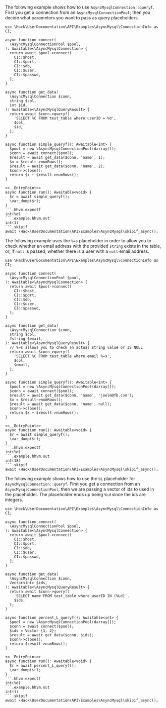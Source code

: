 The following example shows how to use `AsyncMysqlConnection::queryf`. First you get a connection from an `AsyncMysqlConnectionPool`; then you decide what parameters you want to pass as query placeholders.

```basic-usage.hack
use \Hack\UserDocumentation\API\Examples\AsyncMysql\ConnectionInfo as CI;

async function connect(
  \AsyncMysqlConnectionPool $pool,
): Awaitable<\AsyncMysqlConnection> {
  return await $pool->connect(
    CI::$host,
    CI::$port,
    CI::$db,
    CI::$user,
    CI::$passwd,
  );
}

async function get_data(
  \AsyncMysqlConnection $conn,
  string $col,
  int $id,
): Awaitable<\AsyncMysqlQueryResult> {
  return await $conn->queryf(
    'SELECT %C FROM test_table where userID = %d',
    $col,
    $id,
  );
}

async function simple_queryf(): Awaitable<int> {
  $pool = new \AsyncMysqlConnectionPool(darray[]);
  $conn = await connect($pool);
  $result = await get_data($conn, 'name', 1);
  $x = $result->numRows();
  $result = await get_data($conn, 'name', 2);
  $conn->close();
  return $x + $result->numRows();
}

<<__EntryPoint>>
async function run(): Awaitable<void> {
  $r = await simple_queryf();
  \var_dump($r);
}
```.hhvm.expectf
int(%d)
```.example.hhvm.out
int(1)
```.skipif
await \Hack\UserDocumentation\API\Examples\AsyncMysql\skipif_async();
```

The following example uses the `%=s` placeholder in order to allow you to check whether an email address with the provided `string` exists in the table, or, if `null` is passed, whether there is a user with a `null` email address.

```percent-equal-placeholders.hack
use \Hack\UserDocumentation\API\Examples\AsyncMysql\ConnectionInfo as CI;

async function connect(
  \AsyncMysqlConnectionPool $pool,
): Awaitable<\AsyncMysqlConnection> {
  return await $pool->connect(
    CI::$host,
    CI::$port,
    CI::$db,
    CI::$user,
    CI::$passwd,
  );
}

async function get_data(
  \AsyncMysqlConnection $conn,
  string $col,
  ?string $email,
): Awaitable<\AsyncMysqlQueryResult> {
  // %=s allows you to check an actual string value or IS NULL
  return await $conn->queryf(
    'SELECT %C FROM test_table where email %=s',
    $col,
    $email,
  );
}

async function simple_queryf(): Awaitable<int> {
  $pool = new \AsyncMysqlConnectionPool(darray[]);
  $conn = await connect($pool);
  $result = await get_data($conn, 'name', 'joelm@fb.com');
  $x = $result->numRows();
  $result = await get_data($conn, 'name', null);
  $conn->close();
  return $x + $result->numRows();
}

<<__EntryPoint>>
async function run(): Awaitable<void> {
  $r = await simple_queryf();
  \var_dump($r);
}
```.hhvm.expectf
int(%d)
```.example.hhvm.out
int(18)
```.skipif
await \Hack\UserDocumentation\API\Examples\AsyncMysql\skipif_async();
```

The following example shows how to use the `%L` placeholder for `AsyncMysqlConnection::queryf`. First you get a connection from an `AsyncMysqlConnectionPool`; then we are passing a vector of ids to used in the placeholder. The placeholder ends up being `%Ld` since the ids are integers.

```percent-L-placeholders.hack
use \Hack\UserDocumentation\API\Examples\AsyncMysql\ConnectionInfo as CI;

async function connect(
  \AsyncMysqlConnectionPool $pool,
): Awaitable<\AsyncMysqlConnection> {
  return await $pool->connect(
    CI::$host,
    CI::$port,
    CI::$db,
    CI::$user,
    CI::$passwd,
  );
}

async function get_data(
  \AsyncMysqlConnection $conn,
  Vector<int> $ids,
): Awaitable<\AsyncMysqlQueryResult> {
  return await $conn->queryf(
    'SELECT name FROM test_table where userID IN (%Ld)',
    $ids,
  );
}

async function percent_L_queryf(): Awaitable<int> {
  $pool = new \AsyncMysqlConnectionPool(darray[]);
  $conn = await connect($pool);
  $ids = Vector {1, 2};
  $result = await get_data($conn, $ids);
  $conn->close();
  return $result->numRows();
}

<<__EntryPoint>>
async function run(): Awaitable<void> {
  $r = await percent_L_queryf();
  \var_dump($r);
}
```.hhvm.expectf
int(%d)
```.example.hhvm.out
int(1)
```.skipif
await \Hack\UserDocumentation\API\Examples\AsyncMysql\skipif_async();
```

